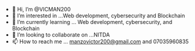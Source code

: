 - 👋 Hi, I’m @VICMAN200
- 👀 I’m interested in ...Web development, cybersecurity and Blockchain
- 🌱 I’m currently learning ... Web development, cybersecurity, and Blockchain
- 💞️ I’m looking to collaborate on ...NITDA
- 📫 How to reach me ... manzovictor200@gmail.com and 07035960835

<!---
VICMAN200/VICMAN200 is a ✨ special ✨ repository because its `README.md` (this file) appears on your GitHub profile.
You can click the Preview link to take a look at your changes.
--->
